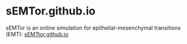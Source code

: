 # sEMTor.github.io

sEMTor is an online simulation for epithelial-mesenchymal transitions (EMT): [sEMTtor.github.io](https://semtor.github.io/)
